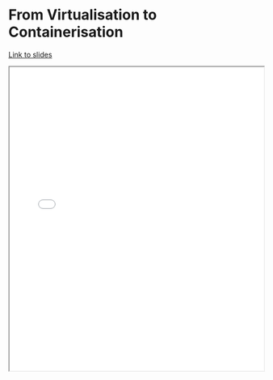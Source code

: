 # From Virtualisation to Containerisation

[Link to slides](lectures/4_containers.html)

<iframe
  src="../lectures/4_containers.html"
  style="width:100%; height:600px;"
></iframe>
